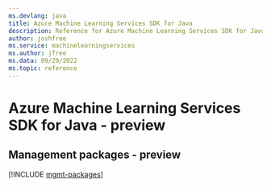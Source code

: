 ```yaml
---
ms.devlang: java
title: Azure Machine Learning Services SDK for Java
description: Reference for Azure Machine Learning Services SDK for Java
author: joshfree
ms.service: machinelearningservices
ms.author: jfree
ms.data: 09/29/2022
ms.topic: reference
---
```

# Azure Machine Learning Services SDK for Java - preview

## Management packages - preview
[!INCLUDE [mgmt-packages](machine-learning-services-mgmt-index.md)]